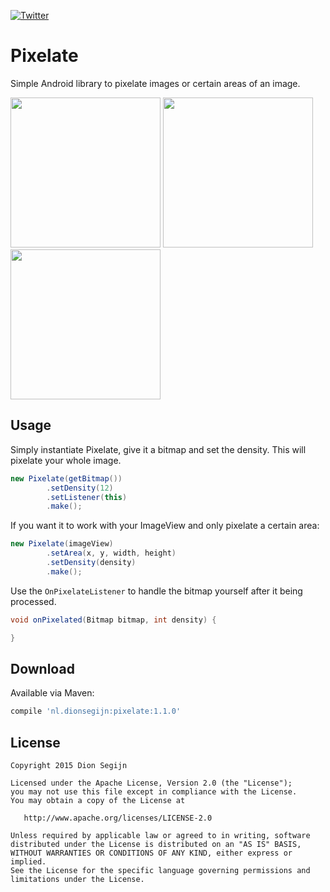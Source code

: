 [![Twitter](https://img.shields.io/badge/Twitter-@dionsegijn-blue.svg?style=flat)](http://twitter.com/dionsegijn)

# Pixelate
Simple Android library to pixelate images or certain areas of an image.

<img src="https://github.com/DanielMartinus/Pixelate/blob/master/images/pixelate.jpg" width="240" /> <img src="https://github.com/DanielMartinus/Pixelate/blob/master/images/pixelate12.jpg" width="240" /> <img src="https://github.com/DanielMartinus/Pixelate/blob/master/images/pixelate128.jpg" width="240" />

## Usage

Simply instantiate Pixelate, give it a bitmap and set the density. This will pixelate your whole image.

```Java
new Pixelate(getBitmap())
		.setDensity(12)
		.setListener(this)
		.make();
```

If you want it to work with your ImageView and only pixelate a certain area:

```Java
new Pixelate(imageView)
		.setArea(x, y, width, height)
		.setDensity(density)
		.make();
```

Use the `OnPixelateListener` to handle the bitmap yourself after it being processed.

```Java
void onPixelated(Bitmap bitmap, int density) {

}
```



Download
--------

Available via Maven:

```groovy
compile 'nl.dionsegijn:pixelate:1.1.0'
```

License
-------

    Copyright 2015 Dion Segijn

    Licensed under the Apache License, Version 2.0 (the "License");
    you may not use this file except in compliance with the License.
    You may obtain a copy of the License at

       http://www.apache.org/licenses/LICENSE-2.0

    Unless required by applicable law or agreed to in writing, software
    distributed under the License is distributed on an "AS IS" BASIS,
    WITHOUT WARRANTIES OR CONDITIONS OF ANY KIND, either express or implied.
    See the License for the specific language governing permissions and
    limitations under the License.
    
    
    
